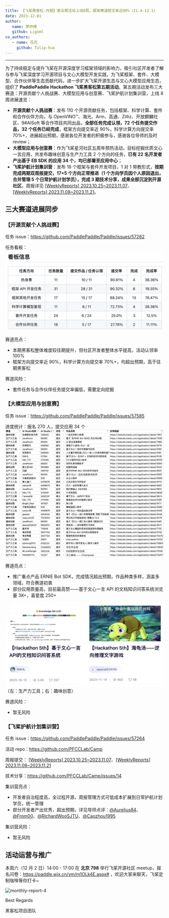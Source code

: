 ```yaml
---
title: 【飞桨黑客松-月报】第五期活动上线8周，框架赛道提交率近90%（11.4-12.1）
date: 2023-12-01
author:
   name: 梦师傅
   github: Ligoml
co_authors:
   - name: 花花
     github: Tulip-hua
---
```


---

为了持续稳定与提升飞桨在开源深度学习框架领域的影响力，吸引社区开发者了解与参与飞桨深度学习开源项目与文心大模型开发实践，为飞桨框架、套件、大模型、合作伙伴等生态贡献代码，进一步扩大飞桨开源生态与文心大模型应用生态，组织了 **PaddlePaddle Hackathon 飞桨黑客松第五期活动**。第五期活动发布三大赛道：开源贡献个人挑战赛、大模型应用与创意赛、飞桨护航计划集训营，上线 8 周进展速览：

-  **开源贡献个人挑战赛**：发布 110 个开源贡献任务，包括框架、科学计算、套件和合作伙伴方向，与 OpenVINO™、海光、Arm、高通、Zilliz、开放麒麟社区、9#AISoft 等合作项目共同出品，**全部任务完成认领，72 个任务提交作品，32 个任务已经完成**，框架方向提交率近 90%，科学计算方向提交率 70%+，进展超出预期，感谢各位开发者的积极参与，感谢各位导师的及时 review；
-  **大模型应用与创意赛**：作为飞桨星河社区五周年预热活动，目标挖掘优质文心一言应用，共发布趣味创意与生产力工具 2 个方向的任务，**已有 22 名开发者产出基于 EB SDK 的应用 34 个，均已部署至应用中心**；
-  **飞桨护航计划集训营**：发布 18 个框架与套件开发项目，1 对 1 带教形式，**按期完成两期双周报提交，17+5 个方向正常推进（1 个方向学员因个人原因退出，合并管理 5 个日常护航计划学员），完成 3 期技术分享，成果全部沉淀到开源社区**。周报详见 [[WeeklyReports] 2023.10.25~2023.11.07](https://github.com/PFCCLab/Camp/issues/54)、[[WeeklyReports] 2023.11.08~2023.11.21](https://github.com/PFCCLab/Camp/issues/77)。

## 三大赛道进展同步

### 【开源贡献个人挑战赛】

任务 issue：https://github.com/PaddlePaddle/Paddle/issues/57262

任务看板：
![monthly-report-1](../images/hackathon-5th-monthly-report-2/monthly-report-2-1.png)

赛道亮点：

-  本期黑客松整体难度较往期提升，但社区开发者整体水平提高，活动认领率 100%
-  框架方向提交率近 90%，科学计算方向提交率 70%+，均超出预期，高于往期黑客松

赛道风险：

-  套件任务与合作伙伴任务提交率偏低，需要定向挖掘

### 【大模型应用与创意赛】

任务 issue：https://github.com/PaddlePaddle/Paddle/issues/57585

进度统计：报名 270 人，提交应用 34 个
![monthly-report-2](../images/hackathon-5th-monthly-report-2/monthly-report-2-2.png)

赛道亮点：

-  推广重点产品 ERNIE Bot SDK，完成情况超出预期，作品种类多样，涵盖多领域，符合赛道初衷
-  部分应用质量高，目前最高赞——基于文心一言 API 的文档知识问答系统浏览量 3K+，喜爱度 250+

![monthly-report-3](../images/hackathon-5th-monthly-report-2/monthly-report-2-3.png)
（左：生产力工具；右：趣味创意）

赛道风险：

-  暂无风险

### 【飞桨护航计划集训营】

任务 issue：https://github.com/PaddlePaddle/Paddle/issues/57264

活动 repo：https://github.com/PFCCLab/Camp

周报提交： [[WeeklyReports] 2023.10.25~2023.11.07](https://github.com/PFCCLab/Camp/issues/54)、[[WeeklyReports] 2023.11.08~2023.11.21](https://github.com/PFCCLab/Camp/issues/77)

技术分享：https://github.com/PFCCLab/Camp/issues/14

集训营亮点：

-  开发者自治程度高，全过程开源，周报管理方式可低成本扩展到日常护航计划学员，统一管理
-  部分开发者产出优秀，超出预期，详见导师点评：[@Aurelius84](https://github.com/PFCCLab/Camp/blob/main/WeeklyReports/19_RyanHuang/[WeeklyReport]2023.11.08~2023.11.21.md#导师点评)、[@From00](https://github.com/PFCCLab/Camp/blob/main/WeeklyReports/10_AndSonder/[WeeklyReport]2023.11.9~2023.11.22.md#导师点评)、[@RichardWooSJTU](https://github.com/PFCCLab/Camp/blob/main/WeeklyReports/06_Wanglongzhi2001/[WeeklyReport]2023.11.08~2023.11.21.md#导师点评)、[@Caozhou1995](https://github.com/PFCCLab/Camp/tree/main/WeeklyReports/12_Corle-hyz#导师点评)

集训营风险：

-  暂无风险

## 活动运营与推广

本周六（12 月 2 日）14:00 - 17:00 在 **北京 798** 举行飞桨开源社区 meetup，报名问卷：https://paddle.wjx.cn/vm/m1OLk4E.aspx# ，欢迎大家来聊天，飞桨定制咖啡等你打卡~

![monthly-report-4](../images/hackathon-5th-monthly-report-2/monthly-report-2-4.png)

Best Regards

黑客松项目团队
